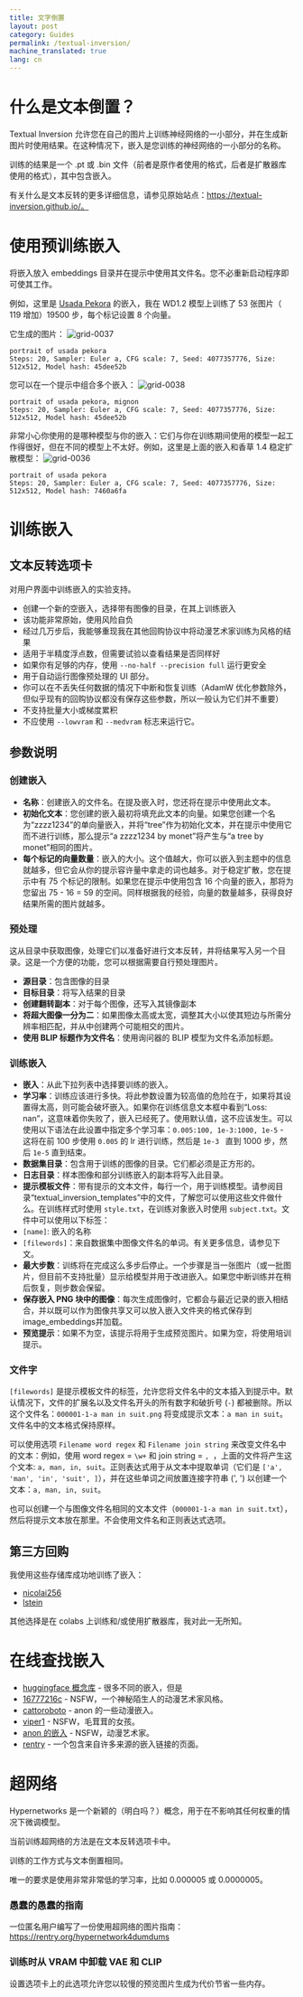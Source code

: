 ```yaml
---
title: 文字倒置
layout: post
category: Guides
permalink: /textual-inversion/
machine_translated: true
lang: cn
---
```

# 什么是文本倒置？
Textual Inversion 允许您在自己的图片上训练神经网络的一小部分，并在生成新图片时使用结果。在这种情况下，嵌入是您训练的神经网络的一小部分的名称。

训练的结果是一个 .pt 或 .bin 文件（前者是原作者使用的格式，后者是扩散器库使用的格式），其中包含嵌入。

有关什么是文本反转的更多详细信息，请参见原始站点：https://textual-inversion.github.io/。

# 使用预训练嵌入
将嵌入放入 embeddings 目录并在提示中使用其文件名。您不必重新启动程序即可使其工作。

例如，这里是 [Usada Pekora](https://drive.google.com/file/d/1MDSmzSbzkIcw5_aw_i79xfO3CRWQDl-8/view?usp=sharing) 的嵌入，我在 WD1.2 模型上训练了 53 张图片（ 119 增加）19500 步，每个标记设置 8 个向量。

它生成的图片：
![grid-0037](https://user-images.githubusercontent.com/20920490/193285043-5d5d57d8-7b5e-4803-a211-5ca5220c35f4.png)
```
portrait of usada pekora
Steps: 20, Sampler: Euler a, CFG scale: 7, Seed: 4077357776, Size: 512x512, Model hash: 45dee52b
```

您可以在一个提示中组合多个嵌入：
![grid-0038](https://user-images.githubusercontent.com/20920490/193285265-a5224378-4ae2-48bf-ad7d-e79a9f998f9c.png)
```
portrait of usada pekora, mignon
Steps: 20, Sampler: Euler a, CFG scale: 7, Seed: 4077357776, Size: 512x512, Model hash: 45dee52b
```

非常小心你使用的是哪种模型与你的嵌入：它们与你在训练期间使用的模型一起工作得很好，但在不同的模型上不太好。例如，这里是上面的嵌入和香草 1.4 稳定扩散模型：
![grid-0036](https://user-images.githubusercontent.com/20920490/193285611-486373f2-35d0-437c-895a-71454564a7c4.png)
```
portrait of usada pekora
Steps: 20, Sampler: Euler a, CFG scale: 7, Seed: 4077357776, Size: 512x512, Model hash: 7460a6fa
```

# 训练嵌入
## 文本反转选项卡
对用户界面中训练嵌入的实验支持。
- 创建一个新的空嵌入，选择带有图像的目录，在其上训练嵌入
- 该功能非常原始，使用风险自负
- 经过几万步后，我能够重现我在其他回购协议中将动漫艺术家训练为风格的结果
- 适用于半精度浮点数，但需要试验以查看结果是否同样好
- 如果你有足够的内存，使用 `--no-half --precision full` 运行更安全
- 用于自动运行图像预处理的 UI 部分。
- 你可以在不丢失任何数据的情况下中断和恢复训练（AdamW 优化参数除外，但似乎现有的回购协议都没有保存这些参数，所以一般认为它们并不重要）
- 不支持批量大小或梯度累积
- 不应使用 `--lowvram` 和 `--medvram` 标志来运行它。

## 参数说明

### 创建嵌入
- **名称**：创建嵌入的文件名。在提及嵌入时，您还将在提示中使用此文本。
- **初始化文本**：您创建的嵌入最初将填充此文本的向量。如果您创建一个名为“zzzz1234”的单向量嵌入，并将“tree”作为初始化文本，并在提示中使用它而不进行训练，那么提示“a zzzz1234 by monet”将产生与“a tree by monet”相同的图片。
- **每个标记的向量数量**：嵌入的大小。这个值越大，你可以嵌入到主题中的信息就越多，但它会从你的提示容许量中拿走的词也越多。对于稳定扩散，您在提示中有 75 个标记的限制。如果您在提示中使用包含 16 个向量的嵌入，那将为您留出 75 - 16 = 59 的空间。同样根据我的经验，向量的数量越多，获得良好结果所需的图片就越多。

### 预处理
这从目录中获取图像，处理它们以准备好进行文本反转，并将结果写入另一个目录。这是一个方便的功能，您可以根据需要自行预处理图片。
- **源目录**：包含图像的目录
- **目标目录**：将写入结果的目录
- **创建翻转副本**：对于每个图像，还写入其镜像副本
- **将超大图像一分为二**：如果图像太高或太宽，调整其大小以使其短边与所需分辨率相匹配，并从中创建两个可能相交的图片。
- **使用 BLIP 标题作为文件名**：使用询问器的 BLIP 模型为文件名添加标题。

### 训练嵌入
- **嵌入**：从此下拉列表中选择要训练的嵌入。
- **学习率**：训练应该进行多快。将此参数设置为较高值的危险在于，如果将其设置得太高，则可能会破坏嵌入。如果你在训练信息文本框中看到“Loss: nan”，这意味着你失败了，嵌入已经死了。使用默认值，这不应该发生。可以使用以下语法在此设置中指定多个学习率：`0.005:100, 1e-3:1000, 1e-5` - 这将在前 100 步使用 `0.005` 的 lr 进行训练，然后是 `1e-3 ` 直到 1000 步，然后 `1e-5` 直到结束。
- **数据集目录**：包含用于训练的图像的目录。它们都必须是正方形的。
- **日志目录**：样本图像和部分训练嵌入的副本将写入此目录。
- **提示模板文件**：带有提示的文本文件，每行一个，用于训练模型。请参阅目录“textual_inversion_templates”中的文件，了解您可以使用这些文件做什么。在训练样式时使用 `style.txt`，在训练对象嵌入时使用 `subject.txt`。文件中可以使用以下标签：
- `[name]`: 嵌入的名称
- `[filewords]`：来自数据集中图像文件名的单词。有关更多信息，请参见下文。
- **最大步数**：训练将在完成这么多步后停止。一个步骤是当一张图片（或一批图片，但目前不支持批量）显示给模型并用于改进嵌入。如果您中断训练并在稍后恢复，则步数会保留。
- **保存嵌入 PNG 块中的图像**：每次生成图像时，它都会与最近记录的嵌入相结合，并以既可以作为图像共享又可以放入嵌入文件夹的格式保存到 image_embeddings并加载。
- **预览提示**：如果不为空，该提示将用于生成预览图片。如果为空，将使用培训提示。

### 文件字
`[filewords]` 是提示模板文件的标签，允许您将文件名中的文本插入到提示中。默认情况下，文件的扩展名以及文件名开头的所有数字和破折号 (`-`) 都被删除。所以这个文件名：`000001-1-a man in suit.png` 将变成提示文本：`a man in suit`。文件名中的文本格式保持原样。

可以使用选项 `Filename word regex` 和 `Filename join string` 来改变文件名中的文本：例如，使用 word regex = `\w+` 和 join string = `, `，上面的文件将产生这个文本: `a, man, in, suit`。正则表达式用于从文本中提取单词（它们是 `['a', 'man', 'in', 'suit', ]`），并在这些单词之间放置连接字符串 (', ') 以创建一个文本：`a, man, in, suit`。

也可以创建一个与图像文件名相同的文本文件（`000001-1-a man in suit.txt`），然后将提示文本放在那里。不会使用文件名和正则表达式选项。

## 第三方回购
我使用这些存储库成功地训练了嵌入：

- [nicolai256](https://github.com/nicolai256/Stable-textual-inversion_win)
- [lstein](https://github.com/invoke-ai/InvokeAI)

其他选择是在 colabs 上训练和/或使用扩散器库，我对此一无所知。

# 在线查找嵌入

- [huggingface 概念库](https://cyberes.github.io/stable-diffusion-textual-inversion-models/) - 很多不同的嵌入，但是
- [16777216c](https://gitlab.com/16777216c/stable-diffusion-embeddings) - NSFW，一个神秘陌生人的动漫艺术家风格。
- [cattoroboto](https://gitlab.com/cattoroboto/waifu-broadcast-embeds) - anon 的一些动漫嵌入。
- [viper1](https://gitgud.io/viper1/stable-diffusion-embeddings) - NSFW，毛茸茸的女孩。
- [anon 的嵌入](https://mega.nz/folder/7k0R2arB#5_u6PYfdn-ZS7sRdoecD2A) - NSFW，动漫艺术家。
- [rentry](https://rentry.org/embeddings) - 一个包含来自许多来源的嵌入链接的页面。

# 超网络

Hypernetworks 是一个新颖的（明白吗？）概念，用于在不影响其任何权重的情况下微调模型。

当前训练超网络的方法是在文本反转选项卡中。

训练的工作方式与文本倒置相同。

唯一的要求是使用非常非常低的学习率，比如 0.000005 或 0.0000005。

### 愚蠢的愚蠢的指南
一位匿名用户编写了一份使用超网络的图片指南：https://rentry.org/hypernetwork4dumdums

### 训练时从 VRAM 中卸载 VAE 和 CLIP
设置选项卡上的此选项允许您以较慢的预览图片生成为代价节省一些内存。
